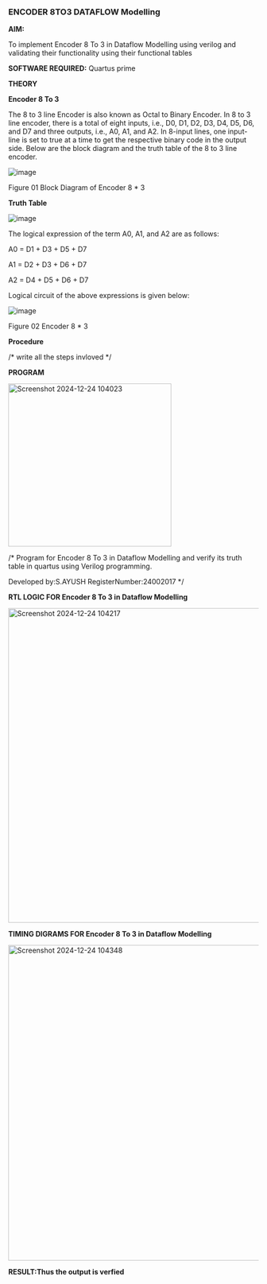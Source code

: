 ### ENCODER 8TO3 DATAFLOW Modelling

**AIM:**

To implement  Encoder 8 To 3 in Dataflow Modelling using verilog and validating their functionality using their functional tables

**SOFTWARE REQUIRED:** Quartus prime

**THEORY**

**Encoder 8 To 3**

The 8 to 3 line Encoder is also known as Octal to Binary Encoder. In 8 to 3 line encoder, there is a total of eight inputs, i.e., D0, D1, D2, D3, D4, D5, D6, and D7 and three outputs, i.e., A0, A1, and A2. In 8-input lines, one input-line is set to true at a time to get the respective binary code in the output side. Below are the block diagram and the truth table of the 8 to 3 line encoder.

![image](https://github.com/naavaneetha/ENCODER8TO3DATAFLOW/assets/154305477/0bc242c1-eb9e-4c47-afe5-30428470efc3)

Figure 01  Block Diagram of Encoder 8 * 3

**Truth Table**

![image](https://github.com/naavaneetha/ENCODER8TO3DATAFLOW/assets/154305477/35496b14-ae6e-4cd1-9abd-d6736b576575)

The logical expression of the term A0, A1, and A2 are as follows:

A0 = D1 + D3 + D5 + D7

A1 = D2 + D3 + D6 + D7

A2 = D4 + D5 + D6 + D7

Logical circuit of the above expressions is given below:

![image](https://github.com/naavaneetha/ENCODER8TO3DATAFLOW/assets/154305477/95acaee6-c873-4c75-89eb-ef09fb158053)

Figure 02  Encoder 8 * 3

**Procedure**

/* write all the steps invloved */

**PROGRAM**

<img width="328" alt="Screenshot 2024-12-24 104023" src="https://github.com/user-attachments/assets/4d69bd8a-698e-4f1d-9778-099b771bda58" />

/* Program for Encoder 8 To 3 in Dataflow Modelling and verify its truth table in quartus using Verilog programming. 

Developed by:S.AYUSH
RegisterNumber:24002017
*/

**RTL LOGIC FOR Encoder 8 To 3 in Dataflow Modelling**

<img width="633" alt="Screenshot 2024-12-24 104217" src="https://github.com/user-attachments/assets/750eaf2f-0ce0-4bac-ab2c-a2f0226ddeb4" />

**TIMING DIGRAMS FOR Encoder 8 To 3 in Dataflow Modelling**

<img width="635" alt="Screenshot 2024-12-24 104348" src="https://github.com/user-attachments/assets/f4621808-62b0-4d73-8fde-f90315521549" />

**RESULT:Thus the output is verfied**




